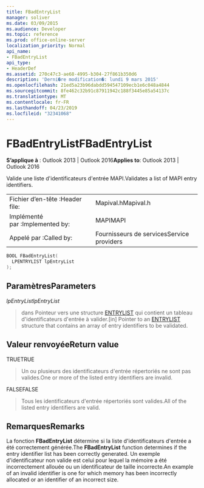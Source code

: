 ```yaml
---
title: FBadEntryList
manager: soliver
ms.date: 03/09/2015
ms.audience: Developer
ms.topic: reference
ms.prod: office-online-server
localization_priority: Normal
api_name:
- FBadEntryList
api_type:
- HeaderDef
ms.assetid: 270c47c3-ae68-4995-b304-27f861b350d6
description: 'Derni�re modification�: lundi 9 mars 2015'
ms.openlocfilehash: 21ed5a23b96dabdd594547109ecb1e6c048a4844
ms.sourcegitcommit: 8fe462c32b91c87911942c188f3445e85a54137c
ms.translationtype: MT
ms.contentlocale: fr-FR
ms.lasthandoff: 04/23/2019
ms.locfileid: "32341068"
---
```

# <a name="fbadentrylist"></a><span data-ttu-id="fd27a-103">FBadEntryList</span><span class="sxs-lookup"><span data-stu-id="fd27a-103">FBadEntryList</span></span>

  
  
<span data-ttu-id="fd27a-104">**S’applique à** : Outlook 2013 | Outlook 2016</span><span class="sxs-lookup"><span data-stu-id="fd27a-104">**Applies to**: Outlook 2013 | Outlook 2016</span></span> 
  
<span data-ttu-id="fd27a-105">Valide une liste d'identificateurs d'entrée MAPI.</span><span class="sxs-lookup"><span data-stu-id="fd27a-105">Validates a list of MAPI entry identifiers.</span></span> 
  
|||
|:-----|:-----|
|<span data-ttu-id="fd27a-106">Fichier d’en-tête :</span><span class="sxs-lookup"><span data-stu-id="fd27a-106">Header file:</span></span>  <br/> |<span data-ttu-id="fd27a-107">Mapival.h</span><span class="sxs-lookup"><span data-stu-id="fd27a-107">Mapival.h</span></span>  <br/> |
|<span data-ttu-id="fd27a-108">Implémenté par :</span><span class="sxs-lookup"><span data-stu-id="fd27a-108">Implemented by:</span></span>  <br/> |<span data-ttu-id="fd27a-109">MAPI</span><span class="sxs-lookup"><span data-stu-id="fd27a-109">MAPI</span></span>  <br/> |
|<span data-ttu-id="fd27a-110">Appelé par :</span><span class="sxs-lookup"><span data-stu-id="fd27a-110">Called by:</span></span>  <br/> |<span data-ttu-id="fd27a-111">Fournisseurs de services</span><span class="sxs-lookup"><span data-stu-id="fd27a-111">Service providers</span></span>  <br/> |
   
```cpp
BOOL FBadEntryList(
  LPENTRYLIST lpEntryList
);
```

## <a name="parameters"></a><span data-ttu-id="fd27a-112">Paramètres</span><span class="sxs-lookup"><span data-stu-id="fd27a-112">Parameters</span></span>

 <span data-ttu-id="fd27a-113">_lpEntryList_</span><span class="sxs-lookup"><span data-stu-id="fd27a-113">_lpEntryList_</span></span>
  
> <span data-ttu-id="fd27a-114">dans Pointeur vers une structure [ENTRYLIST](entrylist.md) qui contient un tableau d'identificateurs d'entrée à valider.</span><span class="sxs-lookup"><span data-stu-id="fd27a-114">[in] Pointer to an [ENTRYLIST](entrylist.md) structure that contains an array of entry identifiers to be validated.</span></span> 
    
## <a name="return-value"></a><span data-ttu-id="fd27a-115">Valeur renvoyée</span><span class="sxs-lookup"><span data-stu-id="fd27a-115">Return value</span></span>

<span data-ttu-id="fd27a-116">TRUE</span><span class="sxs-lookup"><span data-stu-id="fd27a-116">TRUE</span></span> 
  
> <span data-ttu-id="fd27a-117">Un ou plusieurs des identificateurs d'entrée répertoriés ne sont pas valides.</span><span class="sxs-lookup"><span data-stu-id="fd27a-117">One or more of the listed entry identifiers are invalid.</span></span> 
    
<span data-ttu-id="fd27a-118">FALSE</span><span class="sxs-lookup"><span data-stu-id="fd27a-118">FALSE</span></span> 
  
> <span data-ttu-id="fd27a-119">Tous les identificateurs d'entrée répertoriés sont valides.</span><span class="sxs-lookup"><span data-stu-id="fd27a-119">All of the listed entry identifiers are valid.</span></span>
    
## <a name="remarks"></a><span data-ttu-id="fd27a-120">Remarques</span><span class="sxs-lookup"><span data-stu-id="fd27a-120">Remarks</span></span>

<span data-ttu-id="fd27a-121">La fonction **FBadEntryList** détermine si la liste d'identificateurs d'entrée a été correctement générée.</span><span class="sxs-lookup"><span data-stu-id="fd27a-121">The **FBadEntryList** function determines if the entry identifier list has been correctly generated.</span></span> <span data-ttu-id="fd27a-122">Un exemple d'identificateur non valide est celui pour lequel la mémoire a été incorrectement allouée ou un identificateur de taille incorrecte.</span><span class="sxs-lookup"><span data-stu-id="fd27a-122">An example of an invalid identifier is one for which memory has been incorrectly allocated or an identifier of an incorrect size.</span></span> 
  

